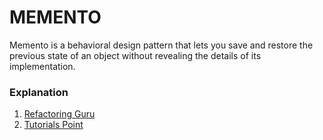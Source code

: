 <h1>MEMENTO</h1>
<p>Memento is a behavioral design pattern that lets you save and restore the previous state of an object without revealing the details of its implementation.</p>
<h3>Explanation</h3>
<ol>
<li>
<a href="https://refactoring.guru/design-patterns/memento">Refactoring Guru</a>
</li>
<li>
<a href="https://www.tutorialspoint.com/design_pattern/memento_pattern.htm">Tutorials Point</a>
</li>
</ol>
